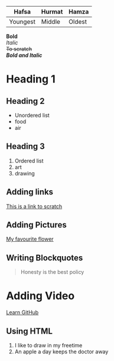 | Hafsa  | Hurmat  | Hamza |
| ------ | ------ | ------ |
| Youngest | Middle | Oldest |

  **Bold**  
  *Italic*  
  ~~To scratch~~  
  **_Bold and Italic_**  
  # Heading 1 
  ## Heading 2  
  - Unordered list
  - food
  - air
  ## Heading 3
  1. Ordered list
  2. art
  3. drawing
  ## Adding links  
  [This is a link to scratch](https://scratch.mit.edu/)  
  ## Adding Pictures  
  [My favourite flower](https://www.google.com/imgres?q=flower&imgurl=https%3A%2F%2Fhips.hearstapps.com%2Fhmg-prod%2Fimages%2Fdahlia-1508785047.jpg%3Fcrop%3D1.00xw%3A0.669xh%3B0%2C0.0136xh&imgrefurl=https%3A%2F%2Fwww.housebeautiful.com%2Flifestyle%2Fgardening%2Fg13074130%2Fbeautiful-flower-images%2F&docid=pxn6KoNeXNKDvM&tbnid=pT-efxcP2yj2ZM&vet=12ahUKEwix6Ii32-aPAxVgZ0EAHZTTATgQM3oECCMQAA..i&w=683&h=685&hcb=2&ved=2ahUKEwix6Ii32-aPAxVgZ0EAHZTTATgQM3oECCMQAA)  
  ## Writing Blockquotes  
  > Honesty is the best policy
 # Adding Video  
 [Learn GitHub](https://www.youtube.com/watch?v=r8jQ9hVA2qs&t=509s&pp=ygUMbGVhcm4gZ2l0aHVi0gcJCeAJAYcqIYzv)  
 ## Using HTML  
 <ol>
    <li> I like to draw in my freetime </li>
    <li> An apple a day keeps the doctor away </li>
 </ol>  
 
 
